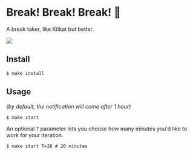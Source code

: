 # Break! Break! Break! 🍵

A break taker, like Kitkat but better.

<img src="https://raw.github.com/kud/break-break-break/master/preview.jpg">

## Install

```
$ make install
```

## Usage

_(by default, the notification will come after 1 hour)_

```
$ make start
```

An optional `T` parameter lets you choose how many minutes you'd like to work for your iteration. 

```
$ make start T=20 # 20 minutes
```
